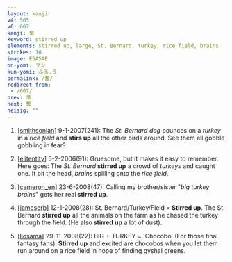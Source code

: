 ```yaml
---
layout: kanji
v4: 565
v6: 607
kanji: 奮
keyword: stirred up
elements: stirred up, large, St. Bernard, turkey, rice field, brains
strokes: 16
image: E5A5AE
on-yomi: フン
kun-yomi: ふる.う
permalink: /奮/
redirect_from:
 - /607/
prev: 準
next: 奪
heisig: ""
---
```


1) [<a href="http://kanji.koohii.com/profile/smithsonian">smithsonian</a>] 9-1-2007(241): The <em>St. Bernard dog</em> pounces on a <em>turkey</em> in a <em>rice field</em> and <strong>stirs up</strong> all the other birds around. See them all gobble gobbling in fear?

2) [<a href="http://kanji.koohii.com/profile/elitentity">elitentity</a>] 5-2-2006(91): Gruesome, but it makes it easy to remember. Here goes: The <em>St. Bernard</em><strong> stirred up</strong> a crowd of <em>turkeys</em> and caught one. It bit the head, <em>brains</em> spilling onto the <em>rice field</em>.

3) [<a href="http://kanji.koohii.com/profile/cameron_en">cameron_en</a>] 23-6-2008(47): Calling my brother/sister &quot;<em>big turkey brains</em>&quot; gets her real<strong> stirred up</strong>.

4) [<a href="http://kanji.koohii.com/profile/jameserb">jameserb</a>] 12-1-2008(28): St. Bernard/Turkey/Field =<strong> Stirred up</strong>. The St. Bernard<strong> stirred up</strong> all the animals on the farm as he chased the turkey through the field. (He also<strong> stirred up</strong> a lot of dust).

5) [<a href="http://kanji.koohii.com/profile/liosama">liosama</a>] 29-11-2008(22): BIG + TURKEY = &#039;Chocobo&#039; (For those final fantasy fans).<strong> Stirred up</strong> and excited are chocobos when you let them run around on a rice field in hope of finding gyshal greens.

